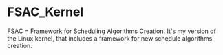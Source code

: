 # FSAC_Kernel
FSAC = Framework for Scheduling Algorithms Creation. It's my version of the Linux kernel, that includes a framework for new schedule algorithms creation.
